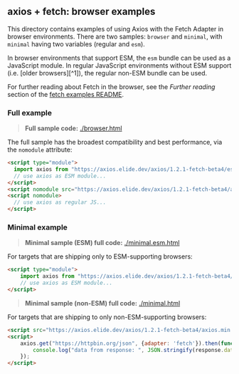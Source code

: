 
## axios + fetch: browser examples

This directory contains examples of using Axios with the Fetch Adapter in browser environments. There are two samples:
`browser` and `minimal`, with `minimal` having two variables (regular and `esm`).

In browser environments that support ESM, the `esm` bundle can be used as a JavaScript module. In regular JavaScript
environments without ESM support (i.e. [older browsers][^1]), the regular non-ESM bundle can be used.

For further reading about Fetch in the browser, see the _Further reading_ section of the [fetch examples README](../).

### Full example

> **Full sample code:** [./browser.html](./browser.html)

The full sample has the broadest compatibility and best performance, via the `nomodule` attribute:
```html
<script type="module">
  import axios from "https://axios.elide.dev/axios/1.2.1-fetch-beta4/esm/axios.min.js";
  // use axios as ESM module...
</script>
<script nomodule src="https://axios.elide.dev/axios/1.2.1-fetch-beta4/axios.min.js"></script>
<script nomodule>
  // use axios as regular JS...
</script>
```

### Minimal example

> **Minimal sample (ESM) full code:** [./minimal.esm.html](./minimal.esm.html)

For targets that are shipping only to ESM-supporting browsers:

```html
<script type="module">
    import axios from "https://axios.elide.dev/axios/1.2.1-fetch-beta4/esm/axios.min.js";
    // use axios as ESM module...
</script>
```

> **Minimal sample (non-ESM) full code:** [./minimal.html](./minimal.html)

For targets that are shipping to only non-ESM-supporting browsers:

```html
<script src="https://axios.elide.dev/axios/1.2.1-fetch-beta4/axios.min.js"></script>
<script>
    axios.get("https://httpbin.org/json", {adapter: 'fetch'}).then(function (response) {
        console.log("data from response: ", JSON.stringify(response.data));
    });
</script>
```
